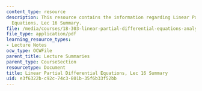 ```yaml
---
content_type: resource
description: This resource contains the information regarding Linear Partial Differential
  Equations, Lec 16 Summary.
file: /media/courses/18-303-linear-partial-differential-equations-analysis-and-numerics-fall-2014/e3f6322bc92c74c3801b35f6b33f52bb_MIT18_303F14_Lecture16.pdf
file_type: application/pdf
learning_resource_types:
- Lecture Notes
ocw_type: OCWFile
parent_title: Lecture Summaries
parent_type: CourseSection
resourcetype: Document
title: Linear Partial Differential Equations, Lec 16 Summary
uid: e3f6322b-c92c-74c3-801b-35f6b33f52bb
---
```

